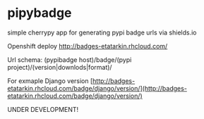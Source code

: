 # pipybadge
simple cherrypy app for generating pypi badge urls via shields.io

Openshift deploy http://badges-etatarkin.rhcloud.com/

Url schema: (pypibadge host)/badge/(pypi project)/(version|downlods|format)/

For exmaple Django version [http://badges-etatarkin.rhcloud.com/badge/django/version/](http://badges-etatarkin.rhcloud.com/badge/django/version/)

UNDER DEVELOPMENT!
